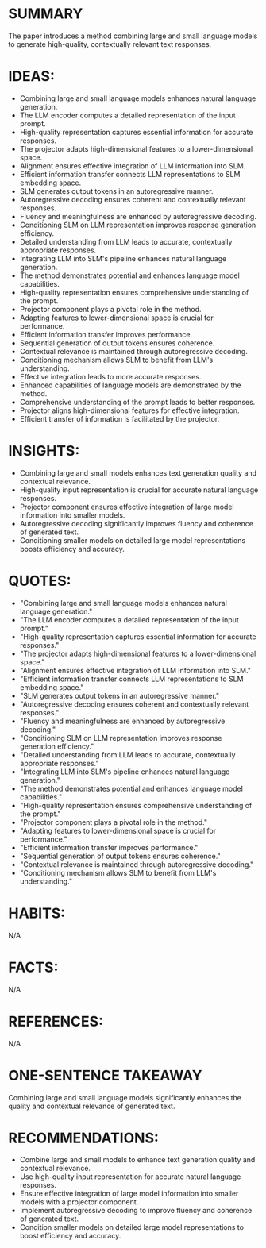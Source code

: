 # SUMMARY
The paper introduces a method combining large and small language models to generate high-quality, contextually relevant text responses.

# IDEAS:
- Combining large and small language models enhances natural language generation.
- The LLM encoder computes a detailed representation of the input prompt.
- High-quality representation captures essential information for accurate responses.
- The projector adapts high-dimensional features to a lower-dimensional space.
- Alignment ensures effective integration of LLM information into SLM.
- Efficient information transfer connects LLM representations to SLM embedding space.
- SLM generates output tokens in an autoregressive manner.
- Autoregressive decoding ensures coherent and contextually relevant responses.
- Fluency and meaningfulness are enhanced by autoregressive decoding.
- Conditioning SLM on LLM representation improves response generation efficiency.
- Detailed understanding from LLM leads to accurate, contextually appropriate responses.
- Integrating LLM into SLM's pipeline enhances natural language generation.
- The method demonstrates potential and enhances language model capabilities.
- High-quality representation ensures comprehensive understanding of the prompt.
- Projector component plays a pivotal role in the method.
- Adapting features to lower-dimensional space is crucial for performance.
- Efficient information transfer improves performance.
- Sequential generation of output tokens ensures coherence.
- Contextual relevance is maintained through autoregressive decoding.
- Conditioning mechanism allows SLM to benefit from LLM's understanding.
- Effective integration leads to more accurate responses.
- Enhanced capabilities of language models are demonstrated by the method.
- Comprehensive understanding of the prompt leads to better responses.
- Projector aligns high-dimensional features for effective integration.
- Efficient transfer of information is facilitated by the projector.

# INSIGHTS:
- Combining large and small models enhances text generation quality and contextual relevance.
- High-quality input representation is crucial for accurate natural language responses.
- Projector component ensures effective integration of large model information into smaller models.
- Autoregressive decoding significantly improves fluency and coherence of generated text.
- Conditioning smaller models on detailed large model representations boosts efficiency and accuracy.

# QUOTES:
- "Combining large and small language models enhances natural language generation."
- "The LLM encoder computes a detailed representation of the input prompt."
- "High-quality representation captures essential information for accurate responses."
- "The projector adapts high-dimensional features to a lower-dimensional space."
- "Alignment ensures effective integration of LLM information into SLM."
- "Efficient information transfer connects LLM representations to SLM embedding space."
- "SLM generates output tokens in an autoregressive manner."
- "Autoregressive decoding ensures coherent and contextually relevant responses."
- "Fluency and meaningfulness are enhanced by autoregressive decoding."
- "Conditioning SLM on LLM representation improves response generation efficiency."
- "Detailed understanding from LLM leads to accurate, contextually appropriate responses."
- "Integrating LLM into SLM's pipeline enhances natural language generation."
- "The method demonstrates potential and enhances language model capabilities."
- "High-quality representation ensures comprehensive understanding of the prompt."
- "Projector component plays a pivotal role in the method."
- "Adapting features to lower-dimensional space is crucial for performance."
- "Efficient information transfer improves performance."
- "Sequential generation of output tokens ensures coherence."
- "Contextual relevance is maintained through autoregressive decoding."
- "Conditioning mechanism allows SLM to benefit from LLM's understanding."

# HABITS:
N/A

# FACTS:
N/A

# REFERENCES:
N/A

# ONE-SENTENCE TAKEAWAY
Combining large and small language models significantly enhances the quality and contextual relevance of generated text.

# RECOMMENDATIONS:
- Combine large and small models to enhance text generation quality and contextual relevance.
- Use high-quality input representation for accurate natural language responses.
- Ensure effective integration of large model information into smaller models with a projector component.
- Implement autoregressive decoding to improve fluency and coherence of generated text.
- Condition smaller models on detailed large model representations to boost efficiency and accuracy.